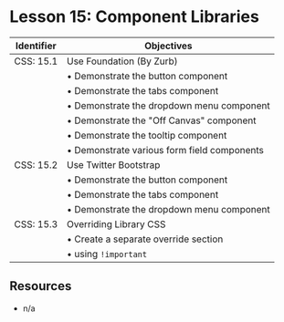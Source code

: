 # Lesson 15: Component Libraries

Identifier   | Objectives
-------------|------------
CSS: 15.1    | Use Foundation (By Zurb)
             | &bull; Demonstrate the button component
             | &bull; Demonstrate the tabs component
             | &bull; Demonstrate the dropdown menu component
             | &bull; Demonstrate the "Off Canvas" component
             | &bull; Demonstrate the tooltip component
             | &bull; Demonstrate various form field components
CSS: 15.2    | Use Twitter Bootstrap
             | &bull; Demonstrate the button component
             | &bull; Demonstrate the tabs component
             | &bull; Demonstrate the dropdown menu component
CSS: 15.3    | Overriding Library CSS
             | &bull; Create a separate override section
             | &bull; using `!important`

## Resources
- n/a